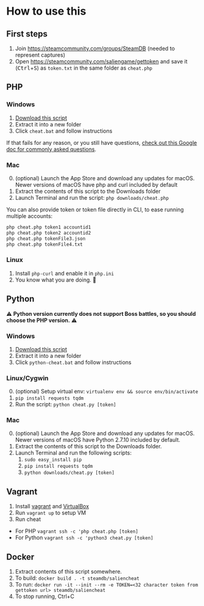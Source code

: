 # How to use this

## First steps

1. Join https://steamcommunity.com/groups/SteamDB (needed to represent captures)
2. Open https://steamcommunity.com/saliengame/gettoken and save it (<kbd>Ctrl</kbd>+<kbd>S</kbd>) as `token.txt` in the same folder as `cheat.php`

## PHP

### Windows

1. [Download this script](https://github.com/SteamDatabase/SalienCheat/archive/master.zip)
2. Extract it into a new folder
3. Click `cheat.bat` and follow instructions

If that fails for any reason, or you still have questions, [check out this Google doc for commonly asked questions](https://docs.google.com/document/d/1DQx6K-SmfkF_fsy4sS-vMkUlqGrABolOpOtvAYaU3nU/preview).

### Mac

0. (optional) Launch the App Store and download any updates for macOS. Newer versions of macOS have php and curl included by default
1. Extract the contents of this script to the Downloads folder
2. Launch Terminal and run the script: `php downloads/cheat.php`

You can also provide token or token file directly in CLI, to ease running multiple accounts:
```bash
php cheat.php token1 accountid1
php cheat.php token2 accountid2
php cheat.php tokenFile3.json
php cheat.php tokenFile4.txt
```

### Linux

1. Install `php-curl` and enable it in `php.ini`
2. You know what you are doing. 🐧

## Python

⚠ **Python version currently does not support Boss battles, so you should choose the PHP version.** ⚠

### Windows

1. [Download this script](https://github.com/SteamDatabase/SalienCheat/archive/master.zip)
2. Extract it into a new folder
3. Click `python-cheat.bat` and follow instructions

### Linux/Cygwin

0. (optional) Setup virtual env: `virtualenv env && source env/bin/activate`
1. `pip install requests tqdm`
2. Run the script: `python cheat.py [token]`

### Mac

0. (optional) Launch the App Store and download any updates for macOS. Newer versions of macOS have Python 2.7.10 included by default.
1. Extract the contents of this script to the Downloads folder.
2. Launch Terminal and run the following scripts:
   1. `sudo easy_install pip`
   2. `pip install requests tqdm`
   3. `python downloads/cheat.py [token]`

## Vagrant

1. Install [vagrant](https://www.vagrantup.com/downloads.html) and [VirtualBox](https://www.virtualbox.org/wiki/Downloads)
2. Run `vagrant up` to setup VM
3. Run cheat
  * For PHP `vagrant ssh -c 'php cheat.php [token]`
  * For Python `vagrant ssh -c 'python3 cheat.py [token]`

## Docker
1. Extract contents of this script somewhere.
2. To build: `docker build . -t steamdb/saliencheat`
3. To run: `docker run -it --init --rm -e TOKEN=<32 character token from gettoken url> steamdb/saliencheat`
4. To stop running, Ctrl+C
